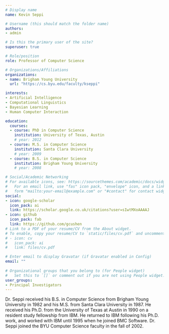 ```yaml
---
# Display name
name: Kevin Seppi

# Username (this should match the folder name)
authors:
- admin

# Is this the primary user of the site?
superuser: true

# Role/position
role: Professor of Computer Science

# Organizations/Affiliations
organizations:
- name: Brigham Young University
  url: "https://cs.byu.edu/faculty/kseppi"

interests:
- Artificial Intelligence
- Computational Linguistics
- Bayesian Learning
- Human Computer Interaction

education:
  courses:
  - course: PhD in Computer Science
    institution: University of Texas, Austin
    # year: 2012
  - course: M.S. in Computer Science
    institution: Santa Clara University
    # year: 2009
  - course: B.S. in Computer Science
    institution: Brigham Young University
    # year: 2008

# Social/Academic Networking
# For available icons, see: https://sourcethemes.com/academic/docs/widgets/#icons
#   For an email link, use "fas" icon pack, "envelope" icon, and a link in the
#   form "mailto:your-email@example.com" or "#contact" for contact widget.
social:
- icon: google-scholar
  icon_pack: ai
  link: https://scholar.google.co.uk/citations?user=sIwtMXoAAAAJ
- icon: github
  icon_pack: fab
  link: https://github.com/gcushen
# Link to a PDF of your resume/CV from the About widget.
# To enable, copy your resume/CV to `static/files/cv.pdf` and uncomment the lines below.  
# - icon: cv
#   icon_pack: ai
#   link: files/cv.pdf

# Enter email to display Gravatar (if Gravatar enabled in Config)
email: ""
  
# Organizational groups that you belong to (for People widget)
#   Set this to `[]` or comment out if you are not using People widget.  
user_groups:
- Principal Investigators
---
```


Dr. Seppi received his B.S. in Computer Science from Brigham Young University in 1982 and his M.S. from Santa Clara University in 1987. He received his Ph.D. from the University of Texas at Austin in 1990 on a resident study fellowship from IBM. He returned to IBM following his Ph.D. work, and worked with IBM until 1995 when he joined BMC Software. Dr. Seppi joined the BYU Computer Science faculty in the fall of 2002.